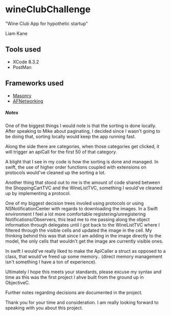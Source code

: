 # wineClubChallenge
"Wine Club App for hypothetic startup"

Liam Kane

## Tools used
- XCode 8.3.2
- PostMan

## Frameworks used
- [Masonry](https://github.com/SnapKit/Masonry) 
- [AFNetworking](https://github.com/AFNetworking/AFNetworking)

##### Notes

One of the biggest things I would note is that the sorting is done locally. After speaking to Mike about paginating, I decided since I wasn't going to be doing that, sorting locally would keep the app running fast. 

Along the side there are categories, when those categories get clicked, it will trigger an apiCall for the first 50 of that category.

A blight that I see in my code is how the sorting is done and managed. In swift, the use of higher order functions coupled with extensions on protocols would've cleaned up the sorting a lot.

Another thing that stood out to me is the amount of code shared between the ShoppingCartTVC and the WineListTVC, something I would've cleaned up by implementing a protocol. 

One of my biggest decision trees involed using protocols or using NSNotificationCenter with regards to downloading the images. In a Swift environment I feel a lot more comfortable registering/unregistering Notifications/Observers, this lead me to me passing along the object information through delegates until I got back to the WineListTVC where I filtered through the visible cells and updated the image in the cell. My thinking behind this was that since I am adding in the image directly to the model, the only cells that wouldn't get the image are currently visible ones. 

In swift I would've really liked to make the ApiCaller a struct as opposed to a class, that would've freed up some memory.. (direct memory management isn't something I have a ton of experience).

Ultimately I hope this meets your standards, please excuse my syntax and time as this was the first project I ahve built from the ground up in ObjectiveC. 

Further notes regarding decisions are documented in the project.

Thank you for your time and consideration. I am really looking forward to speaking with you about this project.



